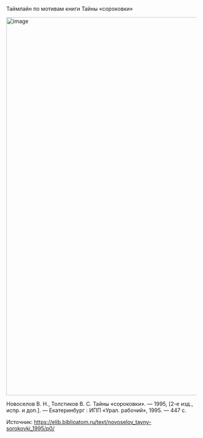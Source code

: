 Таймлайн по мотивам книги Тайны «сороковки»

<img width="750" height="1000" alt="image" src="https://github.com/user-attachments/assets/2105d3f1-12bf-45e3-9609-8eeb394692f9" />


Новоселов В. Н., Толстиков В. С. Тайны «сороковки». — 1995, [2-е изд., испр. и доп.]. 
— Екатеринбург : ИПП «Урал. рабочий», 1995. — 447 с.

Источник: https://elib.biblioatom.ru/text/novoselov_tayny-sorokovki_1995/p0/
